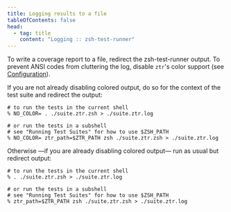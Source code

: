 ```yaml
---
title: Logging results to a file
tableOfContents: false
head:
  - tag: title
    content: "Logging :: zsh-test-runner"
---
```


To write a coverage report to a file, redirect the zsh-test-runner output. To prevent ANSI codes from cluttering the log, disable `ztr`'s color support (see [Configuration](/reference/configuration)).

If you are not already disabling colored output, do so for the context of the test suite and redirect the output:

```shell
# to run the tests in the current shell
% NO_COLOR= . ./suite.ztr.zsh > ./suite.ztr.log

# or run the tests in a subshell
# see "Running Test Suites" for how to use $ZSH_PATH
% NO_COLOR= ztr_path=$ZTR_PATH zsh ./suite.ztr.zsh > ./suite.ztr.log
```

Otherwise —if you are already disabling colored output— run as usual but redirect output:

```shell
# to run the tests in the current shell
% . ./suite.ztr.zsh > ./suite.ztr.log

# or run the tests in a subshell
# see "Running Test Suites" for how to use $ZSH_PATH
% ztr_path=$ZTR_PATH zsh ./suite.ztr.zsh > ./suite.ztr.log
```